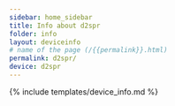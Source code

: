 ```yaml
---
sidebar: home_sidebar
title: Info about d2spr
folder: info
layout: deviceinfo
# name of the page (/{{permalink}}.html)
permalink: d2spr/
device: d2spr
---
```

{% include templates/device_info.md %}
